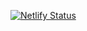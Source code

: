 [![Netlify Status](https://api.netlify.com/api/v1/badges/4a42c83e-cdbd-4dad-870a-2c5eff1e7219/deploy-status)](https://app.netlify.com/sites/uselessfun/deploys)
